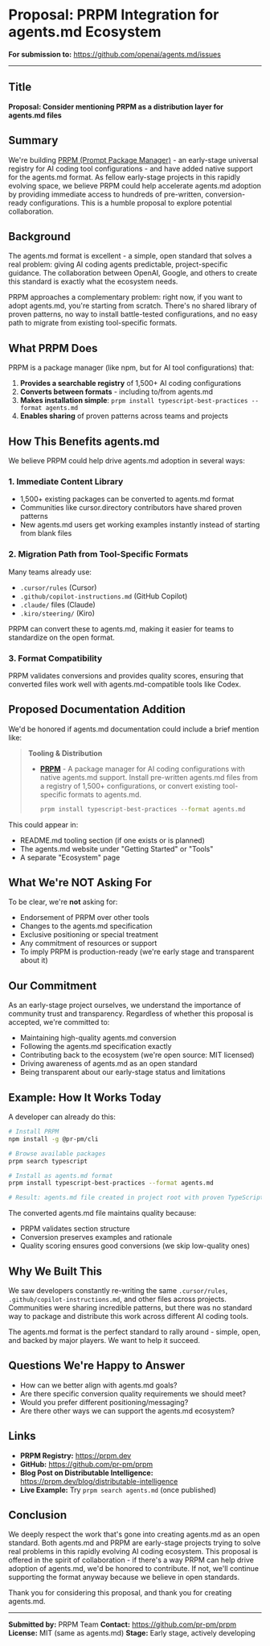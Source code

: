 # Proposal: PRPM Integration for agents.md Ecosystem

**For submission to:** https://github.com/openai/agents.md/issues

---

## Title

**Proposal: Consider mentioning PRPM as a distribution layer for agents.md files**

## Summary

We're building [PRPM (Prompt Package Manager)](https://prpm.dev) - an early-stage universal registry for AI coding tool configurations - and have added native support for the agents.md format. As fellow early-stage projects in this rapidly evolving space, we believe PRPM could help accelerate agents.md adoption by providing immediate access to hundreds of pre-written, conversion-ready configurations. This is a humble proposal to explore potential collaboration.

## Background

The agents.md format is excellent - a simple, open standard that solves a real problem: giving AI coding agents predictable, project-specific guidance. The collaboration between OpenAI, Google, and others to create this standard is exactly what the ecosystem needs.

PRPM approaches a complementary problem: right now, if you want to adopt agents.md, you're starting from scratch. There's no shared library of proven patterns, no way to install battle-tested configurations, and no easy path to migrate from existing tool-specific formats.

## What PRPM Does

PRPM is a package manager (like npm, but for AI tool configurations) that:

1. **Provides a searchable registry** of 1,500+ AI coding configurations
2. **Converts between formats** - including to/from agents.md
3. **Makes installation simple**: `prpm install typescript-best-practices --format agents.md`
4. **Enables sharing** of proven patterns across teams and projects

## How This Benefits agents.md

We believe PRPM could help drive agents.md adoption in several ways:

### 1. Immediate Content Library
- 1,500+ existing packages can be converted to agents.md format
- Communities like cursor.directory contributors have shared proven patterns
- New agents.md users get working examples instantly instead of starting from blank files

### 2. Migration Path from Tool-Specific Formats
Many teams already use:
- `.cursor/rules` (Cursor)
- `.github/copilot-instructions.md` (GitHub Copilot)
- `.claude/` files (Claude)
- `.kiro/steering/` (Kiro)

PRPM can convert these to agents.md, making it easier for teams to standardize on the open format.

### 3. Format Compatibility
PRPM validates conversions and provides quality scores, ensuring that converted files work well with agents.md-compatible tools like Codex.

## Proposed Documentation Addition

We'd be honored if agents.md documentation could include a brief mention like:

> **Tooling & Distribution**
>
> - **[PRPM](https://prpm.dev)** - A package manager for AI coding configurations with native agents.md support. Install pre-written agents.md files from a registry of 1,500+ configurations, or convert existing tool-specific formats to agents.md.
>   ```bash
>   prpm install typescript-best-practices --format agents.md
>   ```

This could appear in:
- README.md tooling section (if one exists or is planned)
- The agents.md website under "Getting Started" or "Tools"
- A separate "Ecosystem" page

## What We're NOT Asking For

To be clear, we're **not** asking for:
- Endorsement of PRPM over other tools
- Changes to the agents.md specification
- Exclusive positioning or special treatment
- Any commitment of resources or support
- To imply PRPM is production-ready (we're early stage and transparent about it)

## Our Commitment

As an early-stage project ourselves, we understand the importance of community trust and transparency. Regardless of whether this proposal is accepted, we're committed to:
- Maintaining high-quality agents.md conversion
- Following the agents.md specification exactly
- Contributing back to the ecosystem (we're open source: MIT licensed)
- Driving awareness of agents.md as an open standard
- Being transparent about our early-stage status and limitations

## Example: How It Works Today

A developer can already do this:

```bash
# Install PRPM
npm install -g @pr-pm/cli

# Browse available packages
prpm search typescript

# Install as agents.md format
prpm install typescript-best-practices --format agents.md

# Result: agents.md file created in project root with proven TypeScript patterns
```

The converted agents.md file maintains quality because:
- PRPM validates section structure
- Conversion preserves examples and rationale
- Quality scoring ensures good conversions (we skip low-quality ones)

## Why We Built This

We saw developers constantly re-writing the same `.cursor/rules`, `.github/copilot-instructions.md`, and other files across projects. Communities were sharing incredible patterns, but there was no standard way to package and distribute this work across different AI coding tools.

The agents.md format is the perfect standard to rally around - simple, open, and backed by major players. We want to help it succeed.

## Questions We're Happy to Answer

- How can we better align with agents.md goals?
- Are there specific conversion quality requirements we should meet?
- Would you prefer different positioning/messaging?
- Are there other ways we can support the agents.md ecosystem?

## Links

- **PRPM Registry:** https://prpm.dev
- **GitHub:** https://github.com/pr-pm/prpm
- **Blog Post on Distributable Intelligence:** https://prpm.dev/blog/distributable-intelligence
- **Live Example:** Try `prpm search agents.md` (once published)

## Conclusion

We deeply respect the work that's gone into creating agents.md as an open standard. Both agents.md and PRPM are early-stage projects trying to solve real problems in this rapidly evolving AI coding ecosystem. This proposal is offered in the spirit of collaboration - if there's a way PRPM can help drive adoption of agents.md, we'd be honored to contribute. If not, we'll continue supporting the format anyway because we believe in open standards.

Thank you for considering this proposal, and thank you for creating agents.md.

---

**Submitted by:** PRPM Team
**Contact:** https://github.com/pr-pm/prpm
**License:** MIT (same as agents.md)
**Stage:** Early stage, actively developing
